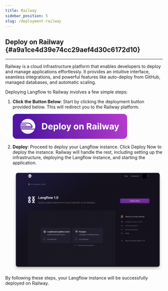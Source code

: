 ```yaml
---
title: Railway
sidebar_position: 5
slug: /deployment-railway
---
```


## Deploy on Railway {#a9a1ce4d39e74cc29aef4d30c6172d10}

---

Railway is a cloud infrastructure platform that enables developers to deploy and manage applications effortlessly. It provides an intuitive interface, seamless integrations, and powerful features like auto-deploy from GitHub, managed databases, and automatic scaling.

Deploying Langflow to Railway involves a few simple steps:

1. **Click the Button Below**: Start by clicking the deployment button provided below. This will redirect you to the Railway platform.

   [![Deploy on Railway](./railway-deploy.svg)](https://railway.app/template/JMXEWp?referralCode=MnPSdg)

2. **Deploy**: Proceed to deploy your Langflow instance. Click Deploy Now to deploy the instance. Railway will handle the rest, including setting up the infrastructure, deploying the Langflow instance, and starting the application.

   ![](./1098199232.png)

By following these steps, your Langflow instance will be successfully deployed on Railway.

